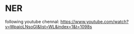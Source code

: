 # NER
following youtube chennal:
https://www.youtube.com/watch?v=WpaioLNsoGI&list=WL&index=1&t=1098s

